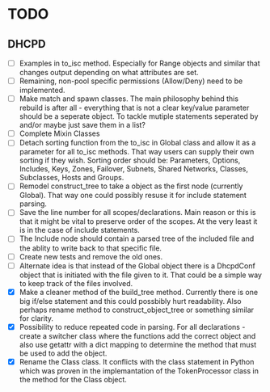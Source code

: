 # TODO

## DHCPD

* [ ] Examples in to_isc method. Especially for Range objects and similar that changes output depending on what attributes are set.
* [ ] Remaining, non-pool specific permissions (Allow/Deny) need to be implemented.
* [ ] Make match and spawn classes. The main philosophy behind this rebuild is after all - everything that is not a clear key/value parameter should be a seperate object. To tackle mutiple statements seperated by and/or maybe just save them in a list?
* [ ] Complete Mixin Classes
* [ ] Detach sorting function from the to_isc in Global class and allow it as a parameter for all to_isc methods. That way users can supply their own sorting if they wish. Sorting order should be: Parameters, Options, Includes, Keys, Zones, Failover, Subnets, Shared Networks, Classes, Subclasses, Hosts and Groups.
* [ ] Remodel construct_tree to take a object as the first node (currently Global). That way one could possibly resuse it for include statement parsing.
* [ ] Save the line number for all scopes/declarations. Main reason or this is that it might be vital to preserve order of the scopes. At the very least it is in the case of include statements.
* [ ] The Include node should contain a parsed tree of the included file and the ablity to write back to that specific file.
* [ ] Create new tests and remove the old ones.
* [ ] Alternate idea is that instead of the Global object there is a DhcpdConf object that is initiated with the file given to it. That could be a simple way to keep track of the files involved.
* [x] Make a cleaner method of the build_tree method. Currently there is one big if/else statement and this could possbibly hurt readability. Also perhaps rename method to construct_object_tree or something similar for clarity.
* [x] Possibility to reduce repeated code in parsing. For all declarations - create a switcher class where the functions add the correct object and also use getattr with a dict mapping to determine the method that must be used to add the object.
* [x] Rename the Class class. It conflicts with the class statement in Python which was proven in the implemantation of the TokenProcessor class in the method for the Class object.
